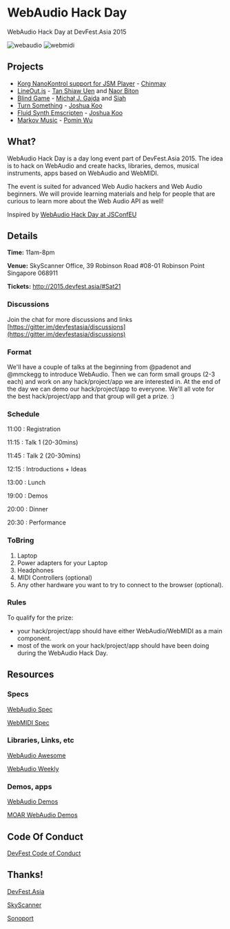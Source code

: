 # WebAudio Hack Day
WebAudio Hack Day at DevFest.Asia 2015

![webaudio](webaudio-js.png) ![webmidi](webmidi-js.png)

## Projects

- [Korg NanoKontrol support for JSM Player](https://github.com/sonoport/jsmplayer) - [Chinmay](https://github.com/notthetup/)
- [LineOut.js](https://github.com/nbiton/LineOut) - [Tan Shiaw Uen](https://github.com/shiawuen) and [Naor Biton](https://github.com/nbiton)
- [Blind Game](https://github.com/mgajda/blindgame) - [Michał J. Gajda](https://github.com/mgajda) and [Siah](https://github.com/hydrospell)
- [Turn Something](https://github.com/zz85/turn-something) - [Joshua Koo](https://github.com/zz85/)
- [Fluid Synth Emscripten](https://github.com/zz85/fluidsynth-emscripten) - [Joshua Koo](https://github.com/zz85/)
- [Markov Music](https://github.com/pm5/markovmusic) - [Pomin Wu](https://github.com/pm5)

## What?

WebAudio Hack Day is a day long event part of DevFest.Asia 2015. The idea is to hack on WebAudio and create hacks, libraries, demos, musical instruments, apps based on WebAudio and WebMIDI.

The event is suited for advanced Web Audio hackers and Web Audio beginners. We will provide learning materials and help for people that are curious to learn more about the Web Audio API as well!

Inspired by [WebAudio Hack Day at JSConfEU](http://janmonschke.com/blog/2014/10/03/web-audio-hackday-2014.html)

## Details

**Time:** 11am-8pm

**Venue:** SkyScanner Office, 39 Robinson Road #08-01 Robinson Point Singapore 068911

**Tickets:** http://2015.devfest.asia/#Sat21

### Discussions

Join the chat for more discussions and links [https://gitter.im/devfestasia/discussions](https://gitter.im/devfestasia/discussions)

### Format
We'll have a couple of talks at the beginning from @padenot and @mmckegg to introduce WebAudio. Then we can form small groups (2-3 each) and work on any hack/project/app we are interested in. At the end of the day we can demo our hack/project/app to everyone. We'll all vote for the best hack/project/app and that group will get a prize. :)

### Schedule

11:00 : Registration

11:15 : Talk 1 (20-30mins)

11:45 : Talk 2 (20-30mins)

12:15 : Introductions + Ideas

13:00 : Lunch

19:00 : Demos

20:00 : Dinner

20:30 : Performance


### ToBring

1. Laptop
2. Power adapters for your Laptop
3. Headphones
4. MIDI Controllers (optional)
5. Any other hardware you want to try to connect to the browser (optional).

### Rules
To qualify for the prize:

- your hack/project/app should have either WebAudio/WebMIDI as a main component.
- most of the work on your hack/project/app should have been doing during the WebAudio Hack Day.

## Resources

### Specs
[WebAudio Spec](https://webaudio.github.io/web-audio-api/)

[WebMIDI Spec](http://webaudio.github.io/web-midi-api)

### Libraries, Links, etc
[WebAudio Awesome](https://github.com/notthetup/awesome-webaudio)

[WebAudio Weekly](http://blog.chrislowis.co.uk/waw.html)

### Demos, apps
[WebAudio Demos](https://webaudiodemos.appspot.com/)

[MOAR WebAudio Demos](https://webaudio.github.io/demo-list/)

## Code Of Conduct
[DevFest Code of Conduct](http://2015.devfest.asia/code-of-conduct.html)

## Thanks!
[DevFest.Asia](http://devfest.asia/)

[SkyScanner](http://www.skyscanner.com.sg/)

[Sonoport](http://sonoport.com/)
